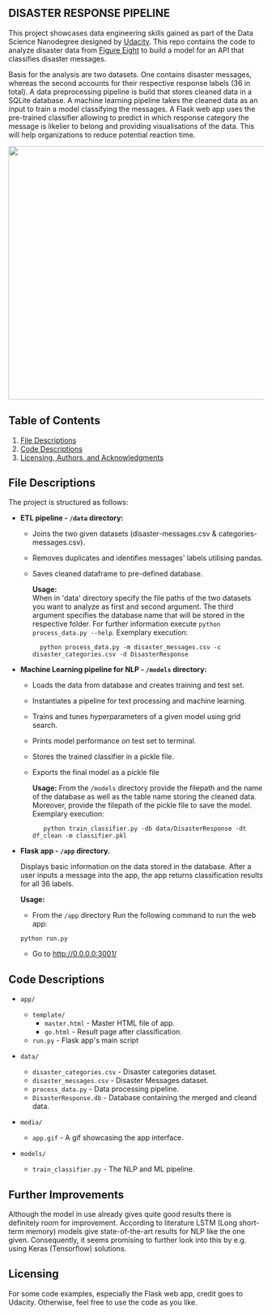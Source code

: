 ## DISASTER RESPONSE PIPELINE

This project showcases data engineering skills gained as part of the Data Science Nanodegree designed by [Udacity](https://eu.udacity.com/course/data-scientist-nanodegree--nd025). This repo contains the code to analyze disaster data from [Figure Eight](https://www.figure-eight.com/) to build a model for an API that classifies disaster messages.

Basis for the analysis are two datasets. One contains disaster messages, whereas the second accounts for their respective response labels (36 in total). A data preprocessing pipeline is build that stores cleaned data in a SQLite database. A machine learning pipeline takes the cleaned data as an input to train a model classifying the messages. A Flask web app uses the pre-trained classifier allowing to predict in which response category the message is likelier to belong and providing visualisations of the data. This will help organizations to reduce potential reaction time.

<img src='media/app.gif' width="800" height="500" />
<br>

## Table of Contents

1. [File Descriptions](#file-descriptions)
2. [Code Descriptions](#code-descriptions)
3. [Licensing, Authors, and Acknowledgments](#licensing)

## File Descriptions

The project is structured as follows:

- **ETL pipeline - `/data` directory:**

	* Joins the two given datasets (disaster-messages.csv & categories-messages.csv).
	* Removes duplicates and identifies messages' labels utilising pandas.
	* Saves cleaned dataframe to pre-defined database.
	
		**Usage:**  
            When in 'data' directory specify the file paths of the two datasets you want to analyze as first and second argument. The third argument specifies the database name that will be stored in the respective folder. For further information execute `python process_data.py --help`. Exemplary execution:  

			python process_data.py -m disaster_messages.csv -c disaster_categories.csv -d DisasterResponse

- **Machine Learning pipeline for NLP - `/models` directory:**

	* Loads the data from database and creates training and test set.
    * Instantiates a pipeline for text processing and machine learning.
	* Trains and tunes hyperparameters of a given model using grid search.
	* Prints model performance on test set to terminal.
    * Stores the trained classifier in a pickle file.
	* Exports the final model as a pickle file  

		**Usage:** 
			From the `/models` directory provide the filepath and the name of the database as well as the table name storing the cleaned data. Moreover, provide the filepath of the pickle file to save the model. Exemplary execution:    

			 python train_classifier.py -db data/DisasterResponse -dt df_clean -m classifier.pkl


- **Flask app - `/app` directory.**

	Displays basic information on the data stored in the database. After a user inputs a message into the app, the app returns classification results for all 36 labels.

	**Usage:**   
	- From the `/app` directory Run the following command to run the web app:

	```  
	python run.py   
	```   

	- Go to http://0.0.0.0:3001/   

## Code Descriptions

- `app/`
  - `template/`
    - `master.html`  -  Master HTML file of app.
    - `go.html`  -  Result page after classification.
  - `run.py`  - Flask app's main script

- `data/`
  - `disaster_categories.csv`  - Disaster categories dataset.
  - `disaster_messages.csv`  - Disaster Messages dataset.
  - `process_data.py` - Data processing pipeline.
  - `DisasterResponse.db`   - Database containing the merged and cleand data.

 - `media/` 
 	- `app.gif` - A gif showcasing the app interface.
- `models/`
  - `train_classifier.py` - The NLP and ML pipeline.

## Further Improvements

Although the model in use already gives quite good results there is definitely room for improvement. According to literature LSTM (Long short-term memory) models give state-of-the-art results for NLP like the one given. Consequently, it seems promising to further look into this by e.g. using Keras (Tensorflow) solutions.

## Licensing

For some code examples, especially the Flask web app, credit goes to Udacity. Otherwise, feel free to use the code as you like.

